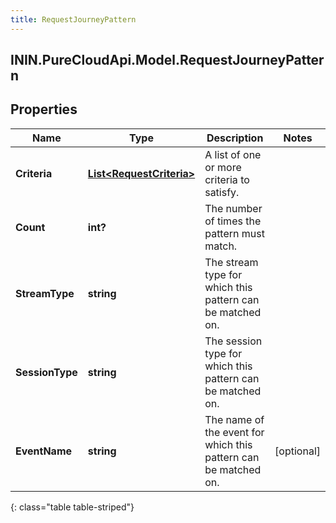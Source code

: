 ```yaml
---
title: RequestJourneyPattern
---
```

## ININ.PureCloudApi.Model.RequestJourneyPattern

## Properties

|Name | Type | Description | Notes|
|------------ | ------------- | ------------- | -------------|
| **Criteria** | [**List&lt;RequestCriteria&gt;**](RequestCriteria.html) | A list of one or more criteria to satisfy. | |
| **Count** | **int?** | The number of times the pattern must match. | |
| **StreamType** | **string** | The stream type for which this pattern can be matched on. | |
| **SessionType** | **string** | The session type for which this pattern can be matched on. | |
| **EventName** | **string** | The name of the event for which this pattern can be matched on. | [optional] |
{: class="table table-striped"}


